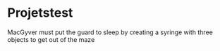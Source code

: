 # Projetstest
MacGyver must put the guard to sleep by creating a syringe with three objects to get out of the maze
